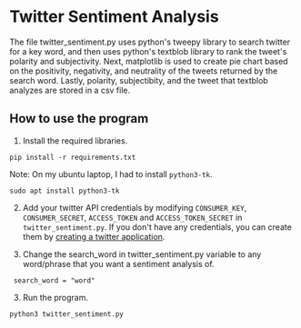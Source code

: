 
# Twitter Sentiment Analysis

The file twitter_sentiment.py uses python's tweepy library to search
twitter for a key word, and then uses python's textblob library to rank
the tweet's polarity and subjectivity. Next, matplotlib is used to create
pie chart based on the positivity, negativity, and neutrality of the tweets
returned by the search word. Lastly, polarity, subjectibity, and the tweet
that textblob analyzes are stored in a csv file.


## How to use the program

1. Install the required libraries.

  ```
  pip install -r requirements.txt
  ```

  Note: On my ubuntu laptop, I had to install `python3-tk`.

  ```
  sudo apt install python3-tk
  ```

2. Add your twitter API credentials by modifying `CONSUMER_KEY`, `CONSUMER_SECRET`, `ACCESS_TOKEN` and `ACCESS_TOKEN_SECRET` in `twitter_sentiment.py`. If you don't have any credentials, you can create them by [creating a twitter application](https://apps.twitter.com/app/new).

3. Change the search_word in twitter_sentiment.py variable to any word/phrase that you want a sentiment analysis of.

 ```
  search_word = "word"
```


3. Run the program.
  ```
  python3 twitter_sentiment.py
  ```
